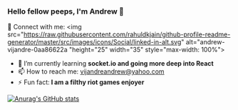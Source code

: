 ### Hello fellow peeps, I'm Andrew 👋


 💬 Connect with me: 
<img src="https://raw.githubusercontent.com/rahuldkjain/github-profile-readme-generator/master/src/images/icons/Social/linked-in-alt.svg" alt="andrew-vijandre-0aa86622a "height="25" width="35" style="max-width: 100%"></img>

- 🌱 I’m currently learning <b>socket.io and going more deep into React</b>
- 📫 How to reach me: vijandreandrew@yahoo.com
- ⚡ Fun fact:<b> I am a filthy riot games enjoyer</b>



[![Anurag's GitHub stats](https://github-readme-stats.vercel.app/api?username=ahndjru)](https://github.com/anuraghazra/github-readme-stats)

<!--
**ahndjru/ahndjru** is a ✨ _special_ ✨ repository because its `README.md` (this file) appears on your GitHub profile.

Here are some ideas to get you started:


-->
